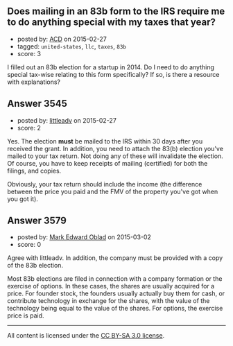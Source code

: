 ## Does mailing in an 83b form to the IRS require me to do anything special with my taxes that year?

- posted by: [ACD](https://stackexchange.com/users/3906684/acd) on 2015-02-27
- tagged: `united-states`, `llc`, `taxes`, `83b`
- score: 3

<p>I filled out an 83b election for a startup in 2014. Do I need to do anything special tax-wise relating to this form specifically? If so, is there a resource with explanations?</p>



## Answer 3545

- posted by: [littleadv](https://stackexchange.com/users/307221/littleadv) on 2015-02-27
- score: 2

<p>Yes. The election <strong>must</strong> be mailed to the IRS within 30 days after you received the grant. In addition, you need to attach the 83(b) election you've mailed to your tax return. Not doing any of these will invalidate the election. Of course, you have to keep receipts of mailing (certified) for both the filings, and copies.</p>

<p>Obviously, your tax return should include the income (the difference between the price you paid and the FMV of the property you've got when you got it).</p>



## Answer 3579

- posted by: [Mark Edward Oblad](https://stackexchange.com/users/1671374/mark-edward-oblad) on 2015-03-02
- score: 0

<p>Agree with littleadv.  In addition, the company must be provided with a copy of the 83b election.  </p>

<p>Most 83b elections are filed in connection with a company formation or the exercise of options.  In these cases, the shares are usually acquired for a price.  For founder stock, the founders usually actually buy them for cash, or contribute technology in exchange for the shares, with the value of the technology being equal to the value of the shares.  For options, the exercise price is paid.</p>




---

All content is licensed under the [CC BY-SA 3.0 license](https://creativecommons.org/licenses/by-sa/3.0/).
